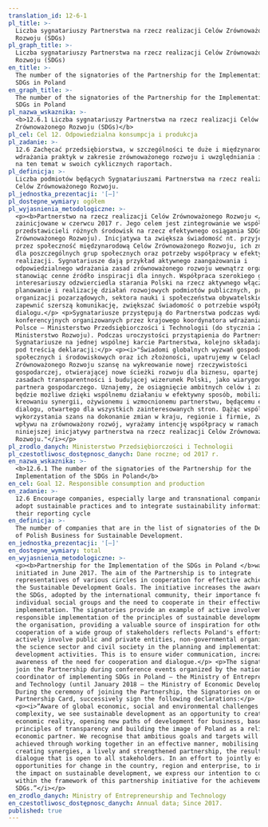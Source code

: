 ```yaml
---
translation_id: 12-6-1
pl_title: >-
  Liczba sygnatariuszy Partnerstwa na rzecz realizacji Celów Zrównoważonego
  Rozwoju (SDGs)
pl_graph_title: >-
  Liczba sygnatariuszy Partnerstwa na rzecz realizacji Celów Zrównoważonego
  Rozwoju (SDGs)
en_title: >-
  The number of the signatories of the Partnership for the Implementation of the
  SDGs in Poland
en_graph_title: >-
  The number of the signatories of the Partnership for the Implementation of the
  SDGs in Poland
pl_nazwa_wskaznika: >-
  <b>12.6.1 Liczba sygnatariuszy Partnerstwa na rzecz realizacji Celów
  Zrównoważonego Rozwoju (SDGs)</b>
pl_cel: Cel 12. Odpowiedzialna konsumpcja i produkcja
pl_zadanie: >-
  12.6 Zachęcać przedsiębiorstwa, w szczególności te duże i międzynarodowe, do
  wdrażania praktyk w zakresie zrównoważonego rozwoju i uwzględniania informacji
  na ten temat w swoich cyklicznych raportach.
pl_definicja: >-
  Liczba podmiotów będących Sygnatariuszami Partnerstwa na rzecz realizacji
  Celów Zrównoważonego Rozwoju.
pl_jednostka_prezentacji: '[–]'
pl_dostepne_wymiary: ogółem
pl_wyjasnienia_metodologiczne: >-
  <p><b>Partnerstwo na rzecz realizacji Celów Zrównoważonego Rozwoju </b>zostało
  zainicjowane w czerwcu 2017 r. Jego celem jest zintegrowanie we współpracy
  przedstawicieli różnych środowisk na rzecz efektywnego osiągania SDGs (Celów
  Zrównoważonego Rozwoju). Inicjatywa ta zwiększa świadomość nt. przyjętych
  przez społeczność międzynarodową Celów Zrównoważonego Rozwoju, ich znaczenia
  dla poszczególnych grup społecznych oraz potrzeby współpracy w efektywnej ich
  realizacji. Sygnatariusze dają przykład aktywnego zaangażowania i
  odpowiedzialnego wdrażania zasad zrównoważonego rozwoju wewnątrz organizacji,
  stanowiąc cenne źródło inspiracji dla innych. Współpraca szerokiego grona
  interesariuszy odzwierciedla starania Polski na rzecz aktywnego włączania w
  planowanie i realizację działań rozwojowych podmiotów publicznych, prywatnych,
  organizacji pozarządowych, sektora nauki i społeczeństwa obywatelskiego. Ma to
  zapewnić szerszą komunikację, zwiększać świadomość o potrzebie współpracy i
  dialogu.</p> <p>Sygnatariusze przystępują do Partnerstwa podczas wydarzeń
  konferencyjnych organizowanych przez krajowego koordynatora wdrażania SDGs w
  Polsce – Ministerstwo Przedsiębiorczości i Technologii (do stycznia 2018 r.
  Ministerstwo Rozwoju). Podczas uroczystości przystąpienia do Partnerstwa,
  Sygnatariusze na jednej wspólnej karcie Partnerstwa, kolejno składają podpisy
  pod treścią deklaracji:</p> <p><i>"Świadomi globalnych wyzwań gospodarczych,
  społecznych i środowiskowych oraz ich złożoności, upatrujemy w Celach
  Zrównoważonego Rozwoju szansę na wykreowanie nowej rzeczywistości
  gospodarczej, otwierającej nowe ścieżki rozwoju dla biznesu, opartej na
  zasadach transparentności i budującej wizerunek Polski, jako wiarygodnego
  partnera gospodarczego. Uznajemy, że osiągnięcie ambitnych celów i zadań
  będzie możliwe dzięki wspólnemu działaniu w efektywny sposób, mobilizacji sił,
  kreowaniu synergii, ożywionemu i wzmocnionemu partnerstwu, będącemu efektem
  dialogu, otwartego dla wszystkich zainteresowanych stron. Dążąc wspólnie do
  wykorzystania szans na dokonanie zmian w kraju, regionie i firmie, zwiększania
  wpływu na zrównoważony rozwój, wyrażamy intencję współpracy w ramach
  niniejszej inicjatywy partnerstwa na rzecz realizacji Celów Zrównoważonego
  Rozwoju."</i></p>
pl_zrodlo_danych: Ministerstwo Przedsiębiorczości i Technologii
pl_czestotliwosc_dostępnosc_danych: Dane roczne; od 2017 r.
en_nazwa_wskaznika: >-
  <b>12.6.1 The number of the signatories of the Partnership for the
  Implementation of the SDGs in Poland</b>
en_cel: Goal 12. Responsible consumption and production
en_zadanie: >-
  12.6 Encourage companies, especially large and transnational companies, to
  adopt sustainable practices and to integrate sustainability information into
  their reporting cycle
en_definicja: >-
  The number of companies that are in the list of signatories of the Declaration
  of Polish Business for Sustainable Development.
en_jednostka_prezentacji: '[–]'
en_dostepne_wymiary: total
en_wyjasnienia_metodologiczne: >-
  <p><b>Partnership for the Implementation of the SDGs in Poland </b>was
  initiated in June 2017. The aim of the Partnership is to integrate
  representatives of various circles in cooperation for effective achievement of
  the Sustainable Development Goals. The initiative increases the awareness of
  the SDGs, adopted by the international community, their importance for
  individual social groups and the need to cooperate in their effective
  implementation. The signatories provide an example of active involvement and
  responsible implementation of the principles of sustainable development within
  the organisation, providing a valuable source of inspiration for others. The
  cooperation of a wide group of stakeholders reflects Poland's efforts to
  actively involve public and private entities, non-governmental organizations,
  the science sector and civil society in the planning and implementation of
  development activities. This is to ensure wider communication, increase
  awareness of the need for cooperation and dialogue.</p> <p>The signatories
  join the Partnership during conference events organized by the national
  coordinator of implementing SDGs in Poland – the Ministry of Entrepreneurship
  and Technology (until January 2018 – the Ministry of Economic Development).
  During the ceremony of joining the Partnership, the Signatories on one common
  Partnership Card, successively sign the following declarations:</p>
  <p><i>“Aware of global economic, social and environmental challenges and their
  complexity, we see sustainable development as an opportunity to create a new
  economic reality, opening new paths of development for business, based on the
  principles of transparency and building the image of Poland as a reliable
  economic partner. We recognise that ambitious goals and targets will be
  achieved through working together in an effective manner, mobilising forces,
  creating synergies, a lively and strengthened partnership, the result of
  dialogue that is open to all stakeholders. In an effort to jointly exploit
  opportunities for change in the country, region and enterprise, to increase
  the impact on sustainable development, we express our intention to cooperate
  within the framework of this partnership initiative for the achievement of the
  SDGs.”</i></p>
en_zrodlo_danych: Ministry of Entrepreneurship and Technology
en_czestotliwosc_dostępnosc_danych: Annual data; Since 2017.
published: true
---
```

